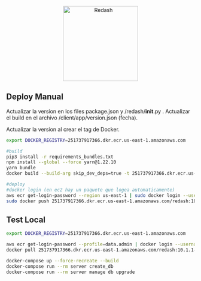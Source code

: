 <p align="center">
  <img title="Redash" src='https://redash.io/assets/images/logo.png' width="200px"/>
</p>

## Deploy Manual

Actualizar la version en los files package.json y /redash/__init__.py . Actualizar el build en el archivo /client/app/version.json (fecha).

Actualizar la version al crear el tag de Docker.

```bash
export DOCKER_REGISTRY=251737917366.dkr.ecr.us-east-1.amazonaws.com

#build
pip3 install -r requirements_bundles.txt
npm install --global --force yarn@1.22.10
yarn bundle
docker build --build-arg skip_dev_deps=true -t 251737917366.dkr.ecr.us-east-1.amazonaws.com/redash:10.1.1-frubana .

#deploy
#docker login (en ec2 hay un paquete que logea automaticamente)
aws ecr get-login-password --region us-east-1 | sudo docker login --username AWS --password-stdin $DOCKER_REGISTRY
sudo docker push 251737917366.dkr.ecr.us-east-1.amazonaws.com/redash:10.1.1-frubana
```

## Test Local

```bash
export DOCKER_REGISTRY=251737917366.dkr.ecr.us-east-1.amazonaws.com

aws ecr get-login-password --profile=data.admin | docker login --username AWS --password-stdin $DOCKER_REGISTRY
docker pull 251737917366.dkr.ecr.us-east-1.amazonaws.com/redash:10.1.1-frubana

docker-compose up --force-recreate --build
docker-compose run --rm server create_db
docker-compose run --rm server manage db upgrade
```